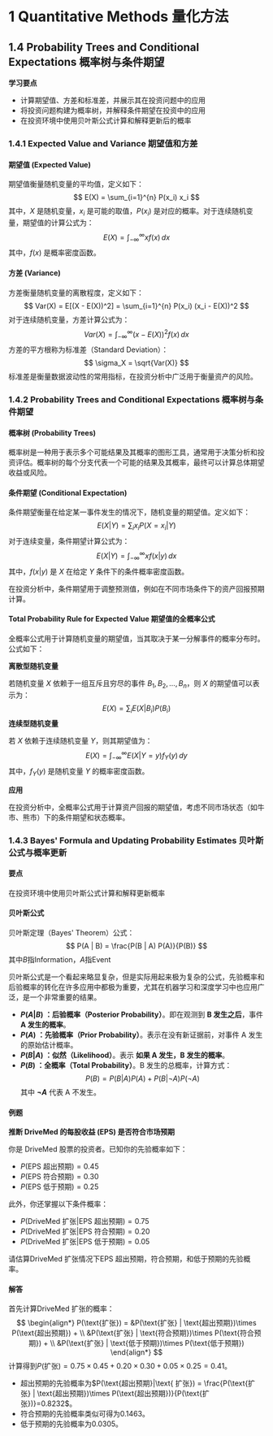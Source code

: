 # 1 Quantitative Methods 量化方法
## 1.4 Probability Trees and Conditional Expectations 概率树与条件期望

**学习要点**

- 计算期望值、方差和标准差，并展示其在投资问题中的应用  
- 将投资问题构建为概率树，并解释条件期望在投资中的应用  
- 在投资环境中使用贝叶斯公式计算和解释更新后的概率  

### 1.4.1 Expected Value and Variance 期望值和方差

#### 期望值 (Expected Value)  

期望值衡量随机变量的平均值，定义如下：  
$$ E(X) = \sum_{i=1}^{n} P(x_i) x_i $$
其中，$X$ 是随机变量，$x_i$ 是可能的取值，$P(x_i)$ 是对应的概率。对于连续随机变量，期望值的计算公式为：  
$$ E(X) = \int_{-\infty}^{\infty} x f(x) \,dx $$
其中，$f(x)$ 是概率密度函数。  

#### 方差 (Variance)  

方差衡量随机变量的离散程度，定义如下：  
$$ Var(X) = E[(X - E(X))^2] = \sum_{i=1}^{n} P(x_i) (x_i - E(X))^2 $$
对于连续随机变量，方差计算公式为：  
$$ Var(X) = \int_{-\infty}^{\infty} (x - E(X))^2 f(x) \,dx $$
方差的平方根称为标准差（Standard Deviation）：  
$$ \sigma_X = \sqrt{Var(X)} $$
标准差是衡量数据波动性的常用指标，在投资分析中广泛用于衡量资产的风险。

### 1.4.2 Probability Trees and Conditional Expectations 概率树与条件期望

#### 概率树 (Probability Trees)  

概率树是一种用于表示多个可能结果及其概率的图形工具，通常用于决策分析和投资评估。概率树的每个分支代表一个可能的结果及其概率，最终可以计算总体期望收益或风险。  

#### 条件期望 (Conditional Expectation)  

条件期望衡量在给定某一事件发生的情况下，随机变量的期望值。定义如下：  
$$ E(X | Y) = \sum_{i} x_i P(X = x_i | Y) $$
对于连续变量，条件期望计算公式为：  
$$ E(X | Y) = \int_{-\infty}^{\infty} x f(x | y) \,dx $$
其中，$f(x | y)$ 是 $X$ 在给定 $Y$ 条件下的条件概率密度函数。  

在投资分析中，条件期望用于调整预测值，例如在不同市场条件下的资产回报预期计算。

#### Total Probability Rule for Expected Value 期望值的全概率公式 

全概率公式用于计算随机变量的期望值，当其取决于某一分解事件的概率分布时。公式如下：  

**离散型随机变量**

若随机变量 $X$ 依赖于一组互斥且穷尽的事件 $B_1, B_2, \dots, B_n$，则 $X$ 的期望值可以表示为：  
$$ E(X) = \sum_{i} E(X | B_i) P(B_i) $$
**连续型随机变量**

若 $X$ 依赖于连续随机变量 $Y$，则其期望值为：  
$$ E(X) = \int_{-\infty}^{\infty} E(X | Y=y) f_Y(y) \, dy $$
其中，$f_Y(y)$ 是随机变量 $Y$ 的概率密度函数。  

**应用**

在投资分析中，全概率公式用于计算资产回报的期望值，考虑不同市场状态（如牛市、熊市）下的条件期望和状态概率。

### 1.4.3 Bayes' Formula and Updating Probability Estimates 贝叶斯公式与概率更新

#### 要点

在投资环境中使用贝叶斯公式计算和解释更新概率  

#### 贝叶斯公式  

贝叶斯定理（Bayes' Theorem）公式：
$$
P(A | B) = \frac{P(B | A) P(A)}{P(B)}
$$
其中$B$指Information，$A$指Event

贝叶斯公式是一个看起来略显复杂，但是实际用起来极为复杂的公式，先验概率和后验概率的转化在许多应用中都极为重要，尤其在机器学习和深度学习中也应用广泛，是一个非常重要的结果。

- **$P(A | B)$ ：后验概率（Posterior Probability）**。即在观测到 **B 发生之后**，事件 **A 发生的概率**。
- **$P(A)$ ：先验概率（Prior Probability）**。表示在没有新证据前，对事件 A 发生的原始估计概率。
- **$P(B | A)$ ：似然（Likelihood）**。表示 **如果 A 发生，B 发生的概率**。
- **$P(B)$ ：全概率（Total Probability）**。B 发生的总概率，计算方式：  $$
   P(B) = P(B | A) P(A) + P(B | \neg A) P(\neg A)
   $$其中 **$\neg A$** 代表 A 不发生。

#### 例题

**推断 DriveMed 的每股收益 (EPS) 是否符合市场预期**

你是 DriveMed 股票的投资者。已知你的先验概率如下：  
- $P(\text{EPS 超出预期}) = 0.45$  
- $P(\text{EPS 符合预期}) = 0.30$  
- $P(\text{EPS 低于预期}) = 0.25$  

此外，你还掌握以下条件概率：  
- $P(\text{DriveMed 扩张} | \text{EPS 超出预期}) = 0.75$  
- $P(\text{DriveMed 扩张} | \text{EPS 符合预期}) = 0.20$  
- $P(\text{DriveMed 扩张} | \text{EPS 低于预期}) = 0.05$  

请估算DriveMed 扩张情况下EPS 超出预期，符合预期，和低于预期的先验概率。  

#### 解答

首先计算DriveMed 扩张的概率：
$$
\begin{align*}
P(\text{扩张}) = &P(\text{扩张} | \text{超出预期})\times P(\text{超出预期}) + \\
&P(\text{扩张} | \text{符合预期})\times P(\text{符合预期}) + \\
&P(\text{扩张} | \text{低于预期})\times P(\text{低于预期})
\end{align*}
$$
计算得到$P(\text{扩张}) = 0.75\times 0.45 + 0.20\times 0.30 + 0.05\times 0.25 = 0.41$。
- 超出预期的先验概率为$P(\text{超出预期}|\text{ 扩张}) = \frac{P(\text{扩张} | \text{超出预期})\times P(\text{超出预期})}{P(\text{扩张})}=0.8232$。
- 符合预期的先验概率类似可得为0.1463。
- 低于预期的先验概率为0.0305。



